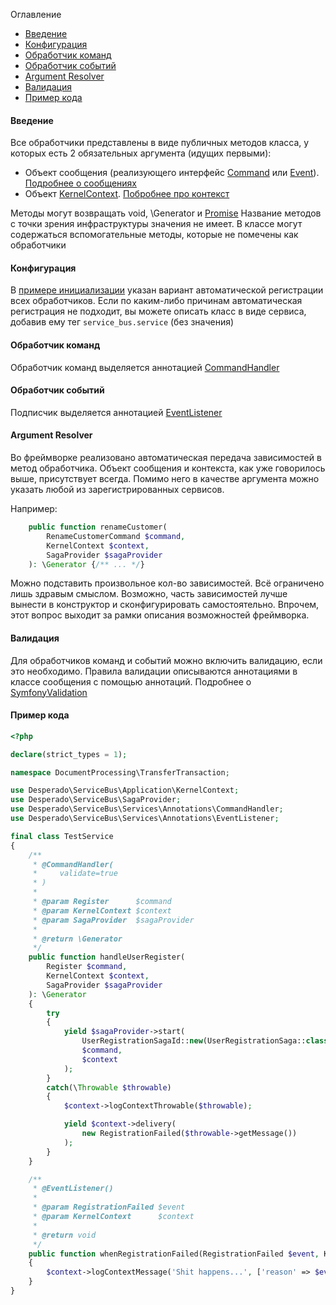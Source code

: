 Оглавление
* [Введение](https://github.com/php-service-bus/service-bus/blob/master/doc/ru_message_handlers.md#%D0%92%D0%B2%D0%B5%D0%B4%D0%B5%D0%BD%D0%B8%D0%B5)
* [Конфигурация](https://github.com/php-service-bus/service-bus/blob/master/doc/ru_message_handlers.md#%D0%9A%D0%BE%D0%BD%D1%84%D0%B8%D0%B3%D1%83%D1%80%D0%B0%D1%86%D0%B8%D1%8F)
* [Обработчик команд](https://github.com/php-service-bus/service-bus/blob/master/doc/ru_message_handlers.md#%D0%9E%D0%B1%D1%80%D0%B0%D0%B1%D0%BE%D1%82%D1%87%D0%B8%D0%BA-%D0%BA%D0%BE%D0%BC%D0%B0%D0%BD%D0%B4)
* [Обработчик событий](https://github.com/php-service-bus/service-bus/blob/master/doc/ru_message_handlers.md#%D0%9E%D0%B1%D1%80%D0%B0%D0%B1%D0%BE%D1%82%D1%87%D0%B8%D0%BA-%D1%81%D0%BE%D0%B1%D1%8B%D1%82%D0%B8%D0%B9)
* [Argument Resolver](https://github.com/php-service-bus/service-bus/blob/master/doc/ru_message_handlers.md#argument-resolver)
* [Валидация](https://github.com/php-service-bus/service-bus/blob/master/doc/ru_message_handlers.md#%D0%92%D0%B0%D0%BB%D0%B8%D0%B4%D0%B0%D1%86%D0%B8%D1%8F)
* [Пример кода](https://github.com/php-service-bus/service-bus/blob/master/doc/ru_message_handlers.md#%D0%9F%D1%80%D0%B8%D0%BC%D0%B5%D1%80-%D0%BA%D0%BE%D0%B4%D0%B0)

#### Введение
Все обработчики представлены в виде публичных методов класса, у которых есть 2 обязательных аргумента (идущих первыми):
* Объект сообщения (реализующего интерфейс [Command](https://github.com/php-service-bus/service-bus/blob/master/src/Common/Contract/Messages/Command.php) или [Event](https://github.com/php-service-bus/service-bus/blob/master/src/Common/Contract/Messages/Event.php)). [Подробнее о сообщениях](https://github.com/php-service-bus/service-bus/blob/master/doc/ru_messages.md)
* Объект [KernelContext](https://github.com/php-service-bus/service-bus/blob/master/src/Application/KernelContext.php). [Побробнее про контекст](https://github.com/php-service-bus/service-bus/blob/master/doc/ru_context.md)

Методы могут возвращать void, \Generator и [Promise](https://github.com/amphp/amp/blob/master/lib/Promise.php)
Название методов с точки зрения инфраструктуры значения не имеет.
В классе могут содержаться вспомогательные методы, которые не помечены как обработчики

#### Конфигурация
В [примере инициализации](https://github.com/php-service-bus/service-bus/blob/master/doc/ru_initialization.md) указан вариант автоматической регистрации всех обработчиков. Если по каким-либо причинам автоматическая регистрация не подходит, вы можете описать класс в виде сервиса, добавив ему тег ```service_bus.service``` (без значения)

#### Обработчик команд
Обработчик команд выделяется аннотацией [CommandHandler](https://github.com/php-service-bus/service-bus/blob/master/src/Services/Annotations/CommandHandler.php)

#### Обработчик событий
Подписчик выделяется аннотацией [EventListener](https://github.com/php-service-bus/service-bus/blob/master/src/Services/Annotations/EventListener.php)

#### Argument Resolver
Во фреймворке реализовано автоматическая передача зависимостей в метод обработчика. Объект сообщения и контекста, как уже говорилось выше, присутствует всегда. Помимо него в качестве аргумента можно указать любой из зарегистрированных сервисов.

Например:
```php
    public function renameCustomer(
        RenameCustomerCommand $command,
        KernelContext $context,
        SagaProvider $sagaProvider
    ): \Generator {/** ... */}
```
Можно подставить произвольное кол-во зависимостей. Всё ограничено лишь здравым смыслом. Возможно, часть зависимостей лучше вынести в конструктор и сконфигурировать самостоятельно. Впрочем, этот вопрос выходит за рамки описания возможностей фреймворка.

#### Валидация
Для обработчиков команд и событий можно включить валидацию, если это необходимо. Правила валидации описываются аннотациями в классе сообщения с помощью аннотаций. Подробнее о [SymfonyValidation](https://symfony.com/doc/current/validation.html)

#### Пример кода
```php
<?php

declare(strict_types = 1);

namespace DocumentProcessing\TransferTransaction;

use Desperado\ServiceBus\Application\KernelContext;
use Desperado\ServiceBus\SagaProvider;
use Desperado\ServiceBus\Services\Annotations\CommandHandler;
use Desperado\ServiceBus\Services\Annotations\EventListener;

final class TestService
{
    /**
     * @CommandHandler(
     *     validate=true
     * )
     *
     * @param Register      $command
     * @param KernelContext $context
     * @param SagaProvider  $sagaProvider
     *
     * @return \Generator
     */
    public function handleUserRegister(
        Register $command,
        KernelContext $context,
        SagaProvider $sagaProvider
    ): \Generator
    {
        try
        {
            yield $sagaProvider->start(
                UserRegistrationSagaId::new(UserRegistrationSaga::class),
                $command,
                $context
            );
        }
        catch(\Throwable $throwable)
        {
            $context->logContextThrowable($throwable);

            yield $context->delivery(
                new RegistrationFailed($throwable->getMessage())
            );
        }
    }

    /**
     * @EventListener()
     *
     * @param RegistrationFailed $event
     * @param KernelContext      $context
     *
     * @return void
     */
    public function whenRegistrationFailed(RegistrationFailed $event, KernelContext $context): void
    {
        $context->logContextMessage('Shit happens...', ['reason' => $event->message]);
    }
}

```
